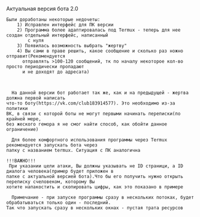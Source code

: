    Актуальная версия бота 2.0

    Были доработаны некоторые недочеты:
        1) Исправлен интерфейс для ПК версии
        2) Программа более адаптировалась под Termux - теперь для нее создан отдельный интерфейс, написанный
            с нуля
        3) Появилась возможность выбрать "жертву"
        4) Вы сами в праве решить, какое сообщение и сколько раз ножно отправит(Рекомендуется
          отправлять >100-120 сообщений, тк по началу некоторое кол-во просто периодически пропадают 
          и не доходят до адресата)



      На данной версии бот работает так же, как и на предыдущей - жертва должна первой написать
    что-то боту(https://vk.com/club183914577). Это необходимо из-за политики
    ВК, в связи с которой боты не могут первыми начинать переписки(по крайней мере,
    без жеского гемора я не смог найти способ, как обойти данное ограничение)

      Для более комфортного использования программы через Termux рекомендуется запускать бота через
    папку с названием termux. Ситуация с ПК аналогична

    !!!ВАЖНО!!!
     При указании цели атаки, Вы должны указывать не ID страници, а ID диалога человека(пример будет приложен в
    папке с актуальной версией бота).Что бы его получить нужно открыть переписку счеловеком, которому Вы
    хотите напакостить и скопировать цифры, как это показано в примере
    
      Примечание - при запуске программы сразу в нескольких потоках, будет обрабатываться только один - последний.
    Так что запускать сразу в нескольких окнах - пустая трата ресурсов
    
    
    
